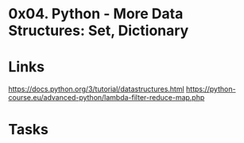 # 0x04. Python - More Data Structures: Set, Dictionary

# Links
https://docs.python.org/3/tutorial/datastructures.html
https://python-course.eu/advanced-python/lambda-filter-reduce-map.php

# Tasks

